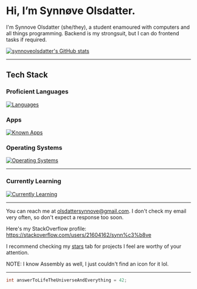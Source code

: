 # Hi, I’m Synnøve Olsdatter.
I'm Synnove Olsdatter (she/they), a student enamoured with computers and all things programming. Backend is my strongsuit, but I can do frontend tasks if required.

[![synnoveolsdatter's GitHub stats](https://github-readme-stats.vercel.app/api?username=synnoveolsdatter&show_icons=true&theme=gruvbox)](https://github.com/anuraghazra/github-readme-stats)

----------------------------------------------------------------------------------------------------------------

## Tech Stack

### Proficient Languages
[![Languages](https://skillicons.dev/icons?i=html,css,js,py,bash,cs,java,go,c,asm&perline=3)](https://skillicons.dev)
### Apps
[![Known Apps](https://skillicons.dev/icons?i=sublime,clion,vim)](https://skillicons.dev)

### Operating Systems
[![Operating Systems](https://skillicons.dev/icons?i=linux,debian,apple)](https://skillicons.dev)

----------------------------------------------------------------------------------------------------------------

### Currently Learning
[![Currently Learning](https://skillicons.dev/icons?i=haxe,cpp,rust,zig)](https://skillicons.dev)

----------------------------------------------------------------------------------------------------------------

<!--To be honest, a lot of these projects are just here because I wanna see what colour github gives to the different languages I use.-->
You can reach me at olsdattersynnove@gmail.com.
I don't check my email very often, so don't expect a response too soon.

Here's my StackOverflow profile: https://stackoverflow.com/users/21604162/synn%c3%b8ve

I recommend checking my <a href="https://github.com/synnoveolsdatter?tab=stars">stars</a> tab for projects I feel are worthy of your attention.

NOTE: I know Assembly as well, I just couldn't find an icon for it lol.

----------------------------------------------------------------------------------------------------------------
```java
int answerToLifeTheUniverseAndEverything = 42;
```

<!---
synnoveolsdatter/synnoveolsdatter is a ✨ special ✨ repository because its `README.md` (this file) appears on your GitHub profile.
You can click the Preview link to take a look at your changes.
--->

